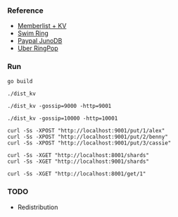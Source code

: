 
### Reference
- [Memberlist + KV](https://reintech.io/blog/implementing-distributed-key-value-store-go/)
- [Swim Ring](https://github.com/hungys/swimring)
- [Paypal JunoDB](https://github.com/paypal/junodb)
- [Uber RingPop](https://github.com/uber/ringpop-go)

### Run

```sh
go build
```

```shell
./dist_kv
```


```shell
./dist_kv -gossip=9000 -http=9001
```

```shell
./dist_kv -gossip=10000 -http=10001
```

```shell
curl -Ss -XPOST "http://localhost:9001/put/1/alex"
curl -Ss -XPOST "http://localhost:9001/put/2/benny"
curl -Ss -XPOST "http://localhost:9001/put/3/cassie"
```

```shell
curl -Ss -XGET "http://localhost:8001/shards"
curl -Ss -XGET "http://localhost:9001/shards"
```

```shell
curl -Ss -XGET "http://localhost:8001/get/1" 
```

### TODO
- Redistribution